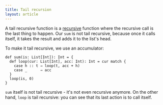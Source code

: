 ```yaml
---
title: Tail recursion
layout: article
---
```


A tail recursive function is a [recursive] function where the recursive call is the last thing to happen. Our `sum` is not tail recursive, because once it calls itself, it takes the result and adds it to the list's head.

To make it tail recursive, we use an accumulator:

```tut:silent
def sum(is: List[Int]): Int = {
  def loop(cur: List[Int], acc: Int): Int = cur match {
    case h :: t ⇒ loop(t, acc + h)
    case _      ⇒ acc
  }
  loop(is, 0)
}
```

`sum` itself is not tail recursive - it's not even recursive anymore. On the other hand, `loop` is tail recursive: you can see that its last action is to call itself.

[recursive]:./recursion.html

